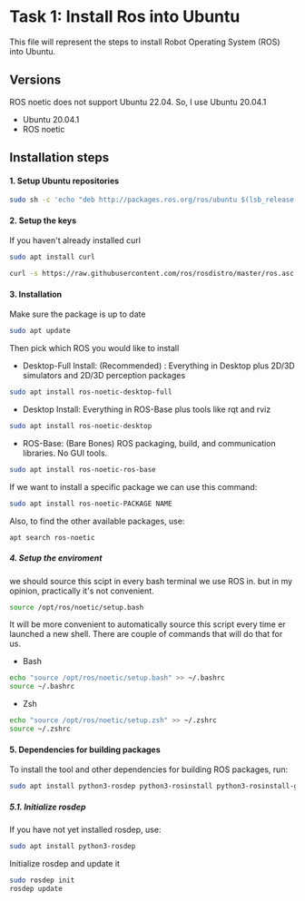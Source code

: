 
# Task 1: Install Ros into Ubuntu

This file will represent the steps to install Robot Operating System (ROS) into Ubuntu.

## Versions
ROS noetic does not support Ubuntu 22.04. So, I use Ubuntu 20.04.1
- Ubuntu 20.04.1 
- ROS noetic


 
## Installation steps

#### 1. Setup Ubuntu repositories
```bash
sudo sh -c 'echo "deb http://packages.ros.org/ros/ubuntu $(lsb_release -sc) main" > /etc/apt/sources.list.d/ros-latest.list'
```

#### 2. Setup the keys
If you haven't already installed curl
```bash
sudo apt install curl
```
```bash
curl -s https://raw.githubusercontent.com/ros/rosdistro/master/ros.asc | sudo apt-key add -
```

#### 3. Installation
Make sure the package is up to date

```bash
sudo apt update
```
Then pick which ROS you would like to install

- Desktop-Full Install: (Recommended) : Everything in Desktop plus 2D/3D simulators and 2D/3D perception packages 
```bash
sudo apt install ros-noetic-desktop-full
```
- Desktop Install: Everything in ROS-Base plus tools like rqt and rviz 
```bash
sudo apt install ros-noetic-desktop
```
- ROS-Base: (Bare Bones) ROS packaging, build, and communication libraries. No GUI tools. 
```bash
sudo apt install ros-noetic-ros-base
```
If we want to install a specific package we can use this command:

```bash
sudo apt install ros-noetic-PACKAGE NAME
```
Also, to find the other available packages, use:

```bash
apt search ros-noetic
```
##### 4. Setup the enviroment
we should source this scipt in every bash terminal we use ROS in. but in my opinion, practically it's not convenient.
```bash
source /opt/ros/noetic/setup.bash
```
It will be more convenient to automatically source this script every time er launched a new shell. There are couple of commands that will do that for us.

- Bash 
```bash
echo "source /opt/ros/noetic/setup.bash" >> ~/.bashrc
source ~/.bashrc
```
- Zsh
```bash
echo "source /opt/ros/noetic/setup.zsh" >> ~/.zshrc
source ~/.zshrc
```

#### 5. Dependencies for building packages
To install the tool and other dependencies for building ROS packages, run: 
```bash
sudo apt install python3-rosdep python3-rosinstall python3-rosinstall-generator python3-wstool build-essential
```

##### 5.1. Initialize rosdep
If you have not yet installed rosdep, use: 
```bash
sudo apt install python3-rosdep
```
Initialize rosdep and update it
```bash
sudo rosdep init
rosdep update
```
